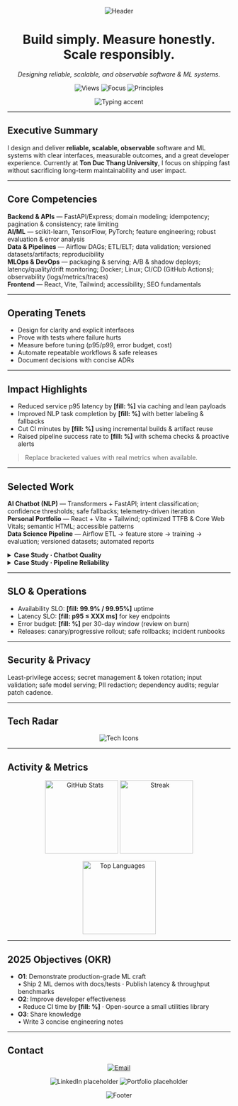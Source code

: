 <p align="center">
  <img src="https://capsule-render.vercel.app/api?type=waving&height=220&color=0:111827,100:0A66C2&text=THONG%20NGUYEN&fontAlign=50&fontAlignY=36&fontSize=52&desc=Software%20Engineer%20·%20AI%2FML%20·%20Systems&descAlignY=58&animation=fadeIn" alt="Header">
</p>

<h1 align="center">Build simply. Measure honestly. Scale responsibly.</h1>
<p align="center"><em>Designing reliable, scalable, and observable software & ML systems.</em></p>

<p align="center">
  <img src="https://komarev.com/ghpvc/?username=thongnguyenslife&style=for-the-badge&color=0A66C2" alt="Views">
  <img src="https://img.shields.io/badge/Focus-AI%2FML%20%7C%20Backend%20%7C%20Cloud-111827?style=for-the-badge" alt="Focus">
  <img src="https://img.shields.io/badge/Principles-Clarity%20%7C%20Reliability%20%7C%20Impact-111827?style=for-the-badge" alt="Principles">
</p>

<!-- Accent line -->
<p align="center">
  <img src="https://readme-typing-svg.demolab.com?font=Inter&weight=700&size=18&pause=1300&center=true&vCenter=true&width=720&duration=3000&color=0A66C2&lines=First+principles.+Clear+interfaces.+Measured+impact." alt="Typing accent">
</p>

---

## Executive Summary

I design and deliver **reliable, scalable, observable** software and ML systems with clear interfaces, measurable outcomes, and a great developer experience. Currently at **Ton Duc Thang University**, I focus on shipping fast without sacrificing long-term maintainability and user impact.

---

## Core Competencies

**Backend & APIs** — FastAPI/Express; domain modeling; idempotency; pagination & consistency; rate limiting  
**AI/ML** — scikit-learn, TensorFlow, PyTorch; feature engineering; robust evaluation & error analysis  
**Data & Pipelines** — Airflow DAGs; ETL/ELT; data validation; versioned datasets/artifacts; reproducibility  
**MLOps & DevOps** — packaging & serving; A/B & shadow deploys; latency/quality/drift monitoring; Docker; Linux; CI/CD (GitHub Actions); observability (logs/metrics/traces)  
**Frontend** — React, Vite, Tailwind; accessibility; SEO fundamentals

---

## Operating Tenets

- Design for clarity and explicit interfaces  
- Prove with tests where failure hurts  
- Measure before tuning (p95/p99, error budget, cost)  
- Automate repeatable workflows & safe releases  
- Document decisions with concise ADRs

---

## Impact Highlights

- Reduced service p95 latency by **[fill: %]** via caching and lean payloads  
- Improved NLP task completion by **[fill: %]** with better labeling & fallbacks  
- Cut CI minutes by **[fill: %]** using incremental builds & artifact reuse  
- Raised pipeline success rate to **[fill: %]** with schema checks & proactive alerts

> Replace bracketed values with real metrics when available.

---

## Selected Work

**AI Chatbot (NLP)** — Transformers + FastAPI; intent classification; confidence thresholds; safe fallbacks; telemetry-driven iteration  
**Personal Portfolio** — React + Vite + Tailwind; optimized TTFB & Core Web Vitals; semantic HTML; accessible patterns  
**Data Science Pipeline** — Airflow ETL → feature store → training → evaluation; versioned datasets; automated reports

<details>
  <summary><b>Case Study · Chatbot Quality</b></summary>
  Tighter labels & thresholds reduce false positives  
  Lightweight model + caching lower p95 latency  
  Clear fallback paths increase successful outcomes
</details>

<details>
  <summary><b>Case Study · Pipeline Reliability</b></summary>
  Schema-drift guards & null checks  
  Pinned dependencies & reproducible runs  
  Scheduled summaries with trend snapshots
</details>

---

## SLO & Operations

- Availability SLO: **[fill: 99.9% / 99.95%]** uptime  
- Latency SLO: **[fill: p95 ≤ XXX ms]** for key endpoints  
- Error budget: **[fill: %]** per 30-day window (review on burn)  
- Releases: canary/progressive rollout; safe rollbacks; incident runbooks

---

## Security & Privacy

Least-privilege access; secret management & token rotation; input validation; safe model serving; PII redaction; dependency audits; regular patch cadence.

---

## Tech Radar

<p align="center">
  <img src="https://skillicons.dev/icons?i=python,cpp,js,ts,react,nodejs,express,fastapi,tailwind,postgres,mysql,redis,sklearn,tensorflow,pytorch,airflow,docker,linux,git,githubactions,kubernetes" alt="Tech Icons">
</p>

---

## Activity & Metrics

<p align="center">
  <img height="165" src="https://github-readme-stats.vercel.app/api?username=thongnguyenslife&show_icons=true&theme=transparent&hide_border=true" alt="GitHub Stats">
  <img height="165" src="https://streak-stats.demolab.com?user=thongnguyenslife&theme=transparent&hide_border=true" alt="Streak">
</p>
<p align="center">
  <img height="165" src="https://github-readme-stats.vercel.app/api/top-langs/?username=thongnguyenslife&layout=compact&theme=transparent&hide_border=true" alt="Top Languages">
</p>

---

## 2025 Objectives (OKR)

- **O1**: Demonstrate production-grade ML craft  
  • Ship 2 ML demos with docs/tests · Publish latency & throughput benchmarks  
- **O2**: Improve developer effectiveness  
  • Reduce CI time by **[fill: %]** · Open-source a small utilities library  
- **O3**: Share knowledge  
  • Write 3 concise engineering notes

---

## Contact

<p align="center">
  <a href="mailto:thongnguyenslife@gmail.com">
    <img src="https://img.shields.io/badge/Email-thongnguyenslife%40gmail.com-0A66C2?style=for-the-badge&logo=gmail&logoColor=white" alt="Email">
  </a>
</p>
<p align="center">
  <img src="https://img.shields.io/badge/LinkedIn-Coming%20Soon-111827?style=for-the-badge&logo=linkedin&logoColor=white" alt="LinkedIn placeholder">
  <img src="https://img.shields.io/badge/Portfolio-Coming%20Soon-111827?style=for-the-badge&logo=aboutdotme&logoColor=white" alt="Portfolio placeholder">
</p>

<p align="center">
  <img src="https://capsule-render.vercel.app/api?type=waving&height=140&color=0:0A66C2,100:111827&section=footer&animation=fadeIn" alt="Footer">
</p>
